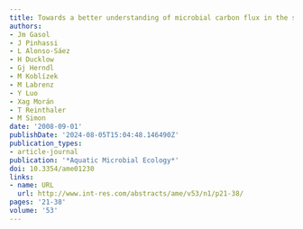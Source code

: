 ```yaml
---
title: Towards a better understanding of microbial carbon flux in the sea*
authors:
- Jm Gasol
- J Pinhassi
- L Alonso-Sáez
- H Ducklow
- Gj Herndl
- M Koblízek
- M Labrenz
- Y Luo
- Xag Morán
- T Reinthaler
- M Simon
date: '2008-09-01'
publishDate: '2024-08-05T15:04:48.146490Z'
publication_types:
- article-journal
publication: '*Aquatic Microbial Ecology*'
doi: 10.3354/ame01230
links:
- name: URL
  url: http://www.int-res.com/abstracts/ame/v53/n1/p21-38/
pages: '21-38'
volume: '53'
---
```

